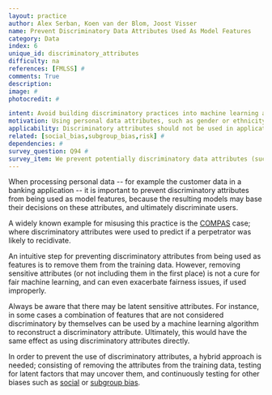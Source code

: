 ```yaml
---
layout: practice
author: Alex Serban, Koen van der Blom, Joost Visser
name: Prevent Discriminatory Data Attributes Used As Model Features
category: Data
index: 6
unique_id: discriminatory_attributes
difficulty: na
references: [FMLSS] #
comments: True
description:
image: #
photocredit: #

intent: Avoid building discriminatory practices into machine learning applications. #
motivation: Using personal data attributes, such as gender or ethnicity, as features of machine learning algorithms introduces discriminatory bias, and ultimately leads to models with a negative impact on society. #
applicability: Discriminatory attributes should not be used in applications with a direct or indirect impact on human lives, society or the environment. #
related: [social_bias,subgroup_bias,risk] #
dependencies: #
survey_question: Q94 #
survey_item: We prevent potentially discriminatory data attributes (such as gender or ethnicity) from being used as model features.
---
```


When processing personal data -- for example the customer data in a banking application -- it is important to prevent discriminatory attributes from being used as model features, because the resulting models may base their decisions on these attributes, and ultimately discriminate users.

A widely known example for misusing this practice is the <a href="https://www.propublica.org/article/machine-bias-risk-assessments-in-criminal-sentencing">COMPAS</a> case; where discriminatory attributes were used to predict if a perpetrator was likely to recidivate.

An intuitive step for preventing discriminatory attributes from being used as features is to remove them from the training data.
However, removing sensitive attributes (or not including them in the first place) is not a cure for fair machine learning, and can even exacerbate fairness issues, if used improperly.

Always be aware that there may be latent sensitive attributes. For instance, in some cases a combination of features that are not considered discriminatory by themselves can be used by a machine learning algorithm to reconstruct a discriminatory attribute. Ultimately, this would have the same effect as using discriminatory attributes directly.

In order to prevent the use of discriminatory attributes, a hybrid approach is needed; consisting of removing the attributes from the training data, testing for latent factors that may uncover them, and continuously testing for other biases such as <a href="/best_practices/01-social_bias/">social</a> or <a href="/best_practices/02-subgroup_bias/">subgroup bias</a>.


